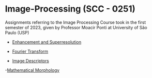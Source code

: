 # Image-Processing (SCC - 0251)

Assignments referring to the Image Processing Course took in the first semester of 2023, given by Professor Moacir Ponti at University of São Paulo (USP)

-  [Enhancement and Superresolution](https://github.com/WictorDalbosco/Image-Processing/tree/main/Enhancement%20and%20Superresolution) 

- [Fourier Transform](https://github.com/WictorDalbosco/Image-Processing/tree/main/Fourier%20Transform)

- [Image Descriptors]()

-[Mathematical Morphology]()
